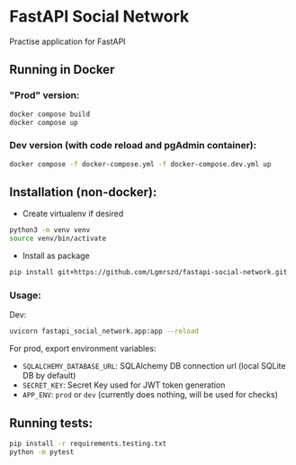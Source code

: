 # FastAPI Social Network

Practise application for FastAPI

## Running in Docker
### "Prod" version:
```bash
docker compose build
docker compose up
```
### Dev version (with code reload and pgAdmin container):
```bash
docker compose -f docker-compose.yml -f docker-compose.dev.yml up
```


## Installation (non-docker):

- Create virtualenv if desired
```bash
python3 -m venv venv
source venv/bin/activate
```
- Install as package
```bash
pip install git+https://github.com/Lgmrszd/fastapi-social-network.git
```

### Usage:
Dev:

```bash
uvicorn fastapi_social_network.app:app --reload
```

For prod, export environment variables:

- `SQLALCHEMY_DATABASE_URL`: SQLAlchemy DB connection url (local SQLite DB by default)
- `SECRET_KEY`: Secret Key used for JWT token generation
- `APP_ENV`: `prod` or `dev` (currently does nothing, will be used for checks)

## Running tests:

```bash
pip install -r requirements.testing.txt
python -m pytest
```